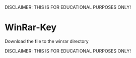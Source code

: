 DISCLAIMER: THIS IS FOR EDUCATIONAL PURPOSES ONLY!

# WinRar-Key
Download the file to the winrar directory 

DISCLAIMER: THIS IS FOR EDUCATIONAL PURPOSES ONLY!
